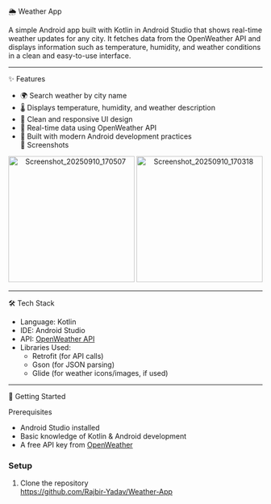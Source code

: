 🌦️ Weather App  

A simple Android app built with Kotlin in Android Studio that shows real-time weather updates for any city. It fetches data from the OpenWeather API and displays information such as temperature, humidity, and weather conditions in a clean and easy-to-use interface.  

---

✨ Features  
- 🌍 Search weather by city name  
- 🌡️ Displays temperature, humidity, and weather description  
- 🎨 Clean and responsive UI design  
- 🔄 Real-time data using OpenWeather API  
- 📱 Built with modern Android development practices  
📱 Screenshots

<p align="center">
  <img src="https://github.com/user-attachments/assets/f26137ee-b60c-4db9-830d-c1c5db82e06e" alt="Screenshot_20250910_170507" width="250"/>
  <img src="https://github.com/user-attachments/assets/fdecaa64-ff95-4db3-bbf2-888905c7d836" alt="Screenshot_20250910_170318" width="250"/>
</p>



---

🛠️ Tech Stack  
- Language: Kotlin  
- IDE: Android Studio  
- API: [OpenWeather API](https://openweathermap.org/api)  
- Libraries Used:  
  - Retrofit (for API calls)  
  - Gson (for JSON parsing)  
  - Glide (for weather icons/images, if used)  

---

🚀 Getting Started  

Prerequisites  
- Android Studio installed  
- Basic knowledge of Kotlin & Android development  
- A free API key from [OpenWeather](https://openweathermap.org/api)  

### Setup  
1. Clone the repository  
  https://github.com/Rajbir-Yadav/Weather-App
  
